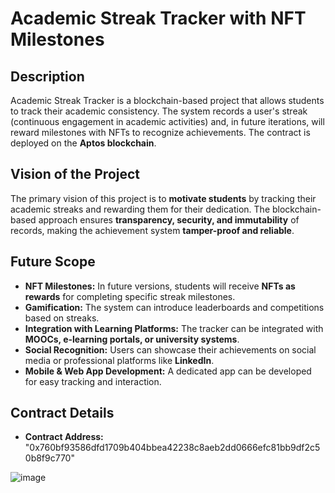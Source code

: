 # Academic Streak Tracker with NFT Milestones

## Description
Academic Streak Tracker is a blockchain-based project that allows students to track their academic consistency. The system records a user's streak (continuous engagement in academic activities) and, in future iterations, will reward milestones with NFTs to recognize achievements. The contract is deployed on the **Aptos blockchain**.

## Vision of the Project
The primary vision of this project is to **motivate students** by tracking their academic streaks and rewarding them for their dedication. The blockchain-based approach ensures **transparency, security, and immutability** of records, making the achievement system **tamper-proof and reliable**.

## Future Scope
- **NFT Milestones:** In future versions, students will receive **NFTs as rewards** for completing specific streak milestones.
- **Gamification:** The system can introduce leaderboards and competitions based on streaks.
- **Integration with Learning Platforms:** The tracker can be integrated with **MOOCs, e-learning portals, or university systems**.
- **Social Recognition:** Users can showcase their achievements on social media or professional platforms like **LinkedIn**.
- **Mobile & Web App Development:** A dedicated app can be developed for easy tracking and interaction.

## Contract Details
- **Contract Address:** "0x760bf93586dfd1709b404bbea42238c8aeb2dd0666efc81bb9df2c50b8f9c770"

![image](https://github.com/user-attachments/assets/f1b446e6-d922-4bc6-bc19-25ec55f614cd)
